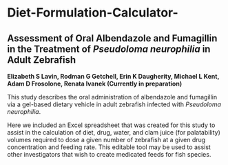 # Diet-Formulation-Calculator-
## Assessment of Oral Albendazole and Fumagillin in the Treatment of _Pseudoloma neurophilia_ in Adult Zebrafish 

**Elizabeth S Lavin, Rodman G Getchell, Erin K Daugherity, Michael L Kent, Adam D Frosolone, Renata Ivanek (Currently in preparation)**

This study describes the oral administration of albendazole and fumagillin via a gel-based dietary vehicle in adult zebrafish infected with _Pseudoloma neurophilia_. 

Here we included an Excel spreadsheet that was created for this study to assist in the calculation of diet, drug, water, and clam juice (for palatability) volumes required to dose a given number of zebrafish at a given drug concentration and feeding rate. This editable tool may be used to assist other investigators that wish to create medicated feeds for fish species. 
